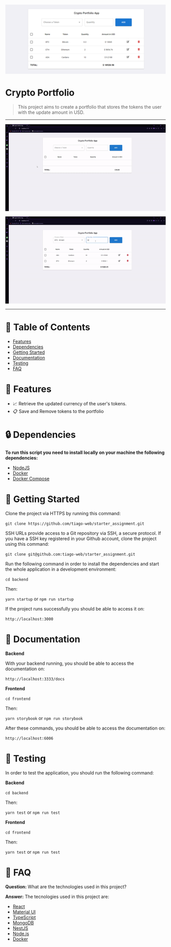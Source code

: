 <p align="center">
   <img src=".github/crypto-portfolio.PNG"/>
</p>

# Crypto Portfolio

> This project aims to create a portfolio that stores the tokens the user with the update amount in USD.

---

<p align="center"><img src=".github/gif1.gif?raw=true"/></p>
<p align="center"><img src=".github/gif2.gif?raw=true"/></p>

---

# :pushpin: Table of Contents

- [Features](#link-features)
- [Dependencies](#lock-dependencies)
- [Getting Started](#checkered_flag-getting-started)
- [Documentation](#page_with_curl-documentation)
- [Testing](#bug-testing)
- [FAQ](#postbox-faq)

# :link: Features

- 📈 Retrieve the updated currency of the user's tokens.
- 📋 Save and Remove tokens to the portfolio

# :lock: Dependencies

**To run this script you need to install locally on your machine the following dependencies:**

- [NodeJS](https://nodejs.org/en/download/)
- [Docker](https://docs.docker.com/desktop/#download-and-install)
- [Docker Compose](https://docs.docker.com/compose/install/)

# :checkered_flag: Getting Started

Clone the project via HTTPS by running this command:

`git clone https://github.com/tiago-web/starter_assignment.git`

SSH URLs provide access to a Git repository via SSH, a secure protocol. If you have a SSH key registered in your Github account, clone the project using this command:

`git clone git@github.com:tiago-web/starter_assignment.git`

Run the following command in order to install the dependencies and start the whole application in a development environment:

`cd backend`

Then:

`yarn startup` or `npm run startup`

If the project runs successfully you should be able to access it on:

`http://localhost:3000`

# :page_with_curl: Documentation

**Backend**

With your backend running, you should be able to access the documentation on:

`http://localhost:3333/docs`

**Frontend**

`cd frontend`

Then:

`yarn storybook` or `npm run storybook`

After these commands, you should be able to access the documentation on:

`http://localhost:6006`

# :bug: Testing

In order to test the application, you should run the following command:

**Backend**

`cd backend`

Then:

`yarn test` or `npm run test`

**Frontend**

`cd frontend`

Then:

`yarn test` or `npm run test`

# :postbox: FAQ

**Question:** What are the technologies used in this project?

**Answer:** The tecnologies used in this project are:

- [React](https://reactjs.org/)
- [Material UI](https://mui.com/pt/)
- [TypeScript](https://www.typescriptlang.org/)
- [MongoDB](https://www.mongodb.com/)
- [NestJS](https://nestjs.com/)
- [Node.js](https://nodejs.org/en/download/)
- [Docker](https://www.docker.com/)
